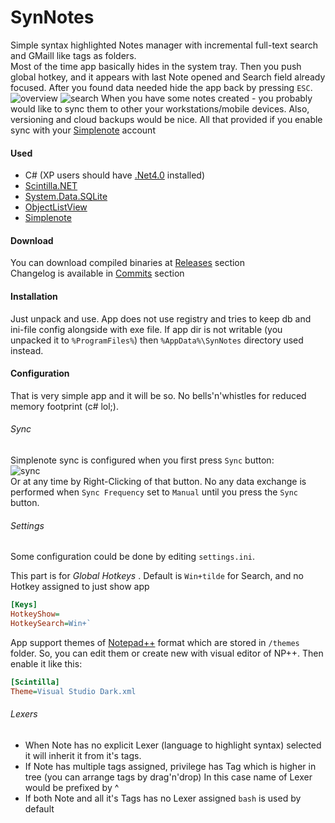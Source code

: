 # SynNotes
Simple syntax highlighted Notes manager with incremental full-text search and GMaill like tags as folders.  
Most of the time app basically hides in the system tray. Then you push global hotkey, and it appears with last Note opened and Search field already focused. After you found data needed hide the app back by pressing `ESC`.
![overview](http://habrastorage.org/files/34c/10f/8da/34c10f8da396435882ea93d20c77364b.png)
![search](http://habrastorage.org/files/562/b9a/c7c/562b9ac7cb764f89a34ecd63fc65719a.png)
When you have some notes created - you probably would like to sync them to other your workstations/mobile devices. Also, versioning and cloud backups would be nice. All that provided if you enable sync with your [Simplenote](http://simplenote.com//) account

#### Used
 - C# (XP users should have [.Net4.0](https://www.microsoft.com/en-US/download/details.aspx?id=17851) installed)
 - [Scintilla.NET](http://scintillanet.codeplex.com/)
 - [System.Data.SQLite](http://system.data.sqlite.org/index.html/doc/trunk/www/index.wiki)
 - [ObjectListView](http://objectlistview.sourceforge.net/cs/index.html)
 - [Simplenote](http://simplenote.com//)
 
#### Download
You can download compiled binaries at [Releases](https://github.com/sepich/SynNotes/releases) section  
Changelog is available in [Commits](https://github.com/sepich/SynNotes/commits/master) section

#### Installation
Just unpack and use. App does not use registry and tries to keep db and ini-file config alongside with exe file. If app dir is not writable (you unpacked it to `%ProgramFiles%`) then `%AppData%\SynNotes` directory used instead.

#### Configuration
That is very simple app and it will be so. No bells'n'whistles for reduced memory footprint (c# lol;). 

###### Sync
Simplenote sync is configured when you first press `Sync` button:  
![sync](http://habrastorage.org/files/957/10b/f0e/95710bf0e45948ae933b13bbb7d6c2f0.png)  
Or at any time by Right-Clicking of that button. No any data exchange is performed when `Sync Frequency` set to `Manual` until you press the `Sync` button.

###### Settings
Some configuration could be done by editing `settings.ini`.

This part is for *Global Hotkeys* . Default is `Win+tilde` for Search, and no Hotkey assigned to just show app
```ini
[Keys]
HotkeyShow=
HotkeySearch=Win+`
```

App support themes of [Notepad++](http://notepad-plus-plus.org/) format which are stored in `/themes` folder. So, you can edit them or create new with visual editor of NP++. Then enable it like this:
```ini
[Scintilla]
Theme=Visual Studio Dark.xml
```

###### Lexers
 - When Note has no explicit Lexer (language to highlight syntax) selected it will inherit it from it's tags. 
 - If Note has multiple tags assigned, privilege has Tag which is higher in tree (you can arrange tags by drag'n'drop) In this case name of Lexer would be prefixed by ^
 - If both Note and all it's Tags has no Lexer assigned `bash` is used by default
